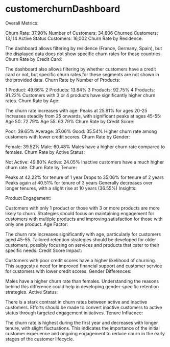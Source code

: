 # customerchurnDashboard

Overall Metrics:

Churn Rate: 37.90%
Number of Customers: 34,606
Churned Customers: 13,114
Active Status Customers: 16,002
Churn Rate by Residence:

The dashboard allows filtering by residence (France, Germany, Spain), but the displayed data does not show specific churn rates for these countries.
Churn Rate by Credit Card:

The dashboard also allows filtering by whether customers have a credit card or not, but specific churn rates for these segments are not shown in the provided data.
Churn Rate by Number of Products:

1 Product: 49.66%
2 Products: 13.84%
3 Products: 92.75%
4 Products: 91.22%
Customers with 3 or 4 products have significantly higher churn rates.
Churn Rate by Age:

The churn rate increases with age:
Peaks at 25.81% for ages 20-25
Increases steadily from 25 onwards, with significant peaks at ages 45-55:
Age 50: 72.79%
Age 55: 63.79%
Churn Rate by Credit Score:

Poor: 39.65%
Average: 37.06%
Good: 35.54%
Higher churn rate among customers with lower credit scores.
Churn Rate by Gender:

Female: 39.52%
Male: 60.48%
Males have a higher churn rate compared to females.
Churn Rate by Active Status:

Not Active: 49.80%
Active: 24.05%
Inactive customers have a much higher churn rate.
Churn Rate by Tenure:

Peaks at 42.22% for tenure of 1 year
Drops to 35.06% for tenure of 2 years
Peaks again at 40.51% for tenure of 3 years
Generally decreases over longer tenures, with a slight rise at 10 years (36.55%)
Insights:

Product Engagement:

Customers with only 1 product or those with 3 or more products are more likely to churn. Strategies should focus on maintaining engagement for customers with multiple products and improving satisfaction for those with only one product.
Age Factor:

The churn rate increases significantly with age, particularly for customers aged 45-55. Tailored retention strategies should be developed for older customers, possibly focusing on services and products that cater to their specific needs.
Credit Score Impact:

Customers with poor credit scores have a higher likelihood of churning. This suggests a need for improved financial support and customer service for customers with lower credit scores.
Gender Differences:

Males have a higher churn rate than females. Understanding the reasons behind this difference could help in developing gender-specific retention strategies.
Active Status:

There is a stark contrast in churn rates between active and inactive customers. Efforts should be made to convert inactive customers to active status through targeted engagement initiatives.
Tenure Influence:

The churn rate is highest during the first year and decreases with longer tenure, with slight fluctuations. This indicates the importance of the initial customer experience and ongoing engagement to reduce churn in the early stages of the customer lifecycle.
